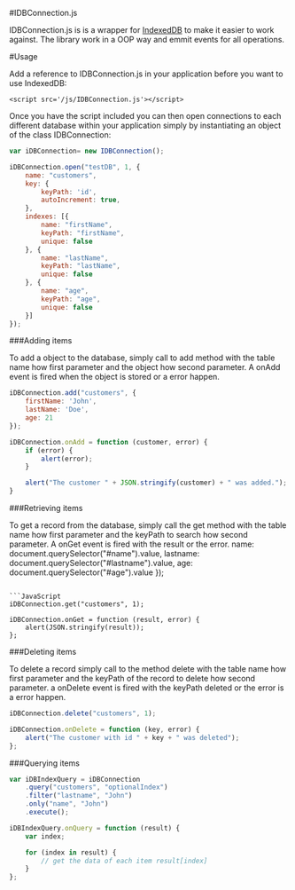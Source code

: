 #IDBConnection.js

IDBConnection.js is is a wrapper for [IndexedDB](http://www.w3.org/TR/IndexedDB/) to make it easier to work against.
The library work in a OOP way and emmit events for all operations.

#Usage

Add a reference to IDBConnection.js in your application before you want to use IndexedDB:

    <script src='/js/IDBConnection.js'></script>

Once you have the script included you can then open connections to each different database within your application simply by instantiating an object of the class IDBConnection:

```JavaScript
var iDBConnection= new IDBConnection();

iDBConnection.open("testDB", 1, {
    name: "customers",
    key: {
        keyPath: 'id', 
        autoIncrement: true,
    },
    indexes: [{
        name: "firstName", 
        keyPath: "firstName", 
        unique: false
    }, {
        name: "lastName", 
        keyPath: "lastName", 
        unique: false
    }, {
        name: "age", 
        keyPath: "age", 
        unique: false
    }]
});
```

###Adding items

To add a object to the database, simply call to add method with the table name how first parameter and the object how second parameter.  A onAdd event is fired when the object is stored or a error happen.

```JavaScript
iDBConnection.add("customers", {
    firstName: 'John',
    lastName: 'Doe',
    age: 21
});

iDBConnection.onAdd = function (customer, error) {
    if (error) {
        alert(error);
    }

    alert("The customer " + JSON.stringify(customer) + " was added.");
}
```

###Retrieving items

To get a record from the database, simply call the get method with the table name how first parameter and the keyPath to search how second parameter.  A onGet event is fired with the result or the error.
    name: document.querySelector("#name").value,
    lastname: document.querySelector("#lastname").value,
    age: document.querySelector("#age").value
});
```

```JavaScript
iDBConnection.get("customers", 1);

iDBConnection.onGet = function (result, error) {
    alert(JSON.stringify(result));
};
```

###Deleting items

To delete a record simply call to the method delete with the table name how first parameter and the keyPath of the record to delete how second parameter. a onDelete event is fired with the keyPath deleted or the error is a error happen.

```JavaScript
iDBConnection.delete("customers", 1);

iDBConnection.onDelete = function (key, error) {
    alert("The customer with id " + key + " was deleted");
};
```

###Querying items

```JavaScript
var iDBIndexQuery = iDBConnection
    .query("customers", "optionalIndex")
    .filter("lastname", "John")
    .only("name", "John")
    .execute();

iDBIndexQuery.onQuery = function (result) {
    var index;

    for (index in result) {
        // get the data of each item result[index]
    }
};
```
